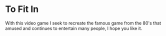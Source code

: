# To Fit In
With this video game I seek to recreate the famous game from the 80's that amused and continues to entertain many people, I hope you like it.
